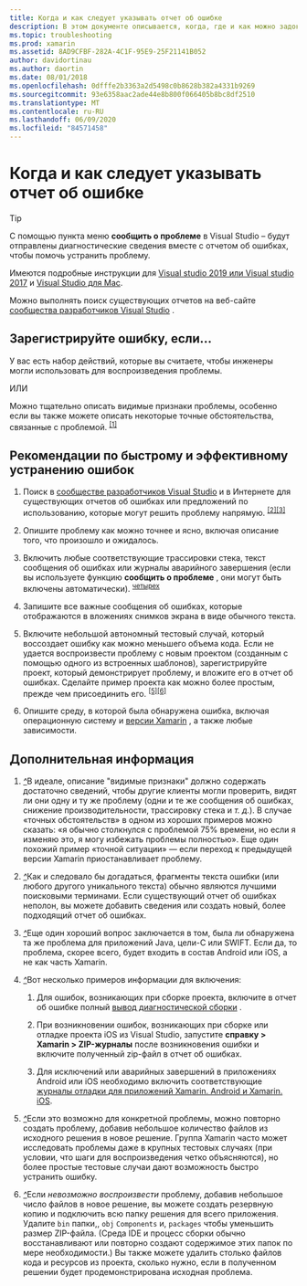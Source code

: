 ```yaml
---
title: Когда и как следует указывать отчет об ошибке
description: В этом документе описывается, когда, где и как можно задокументировать отчет об ошибках. В нем также приводятся рекомендации по отчету об ошибках, которые позволяют инженерам лучше диагностировать проблему.
ms.topic: troubleshooting
ms.prod: xamarin
ms.assetid: 8AD9CFBF-282A-4C1F-95E9-25F21141B052
author: davidortinau
ms.author: daortin
ms.date: 08/01/2018
ms.openlocfilehash: 0dfffe2b3363a2d5498c0b8628b382a4331b9269
ms.sourcegitcommit: 93e6358aac2ade44e8b800f066405b8bc8df2510
ms.translationtype: MT
ms.contentlocale: ru-RU
ms.lasthandoff: 06/09/2020
ms.locfileid: "84571458"
---
```

# <a name="when-and-how-should-i-file-a-bug-report"></a>Когда и как следует указывать отчет об ошибке

> [!TIP]
> С помощью пункта меню **сообщить о проблеме** в Visual Studio &ndash; будут отправлены диагностические сведения вместе с отчетом об ошибках, чтобы помочь устранить проблему.
>
> Имеются подробные инструкции для [Visual studio 2019 или Visual studio 2017](https://docs.microsoft.com/visualstudio/ide/how-to-report-a-problem-with-visual-studio) и [Visual Studio для Mac](https://docs.microsoft.com/visualstudio/mac/report-a-problem).
>
> Можно выполнять поиск существующих отчетов на веб-сайте [сообщества разработчиков Visual Studio](https://developercommunity.visualstudio.com/) .

## <a name="file-a-bug-if"></a>Зарегистрируйте ошибку, если...

У вас есть набор действий, которые вы считаете, чтобы инженеры могли использовать для воспроизведения проблемы.

ИЛИ

Можно тщательно описать видимые признаки проблемы, особенно если вы также можете описать некоторые точные обстоятельства, связанные с проблемой. <sup> [[1]](#note-1)</sup>

## <a name="best-practices-to-help-address-bugs-quickly-and-efficiently"></a>Рекомендации по быстрому и эффективному устранению ошибок

1. <a name="ref-1"></a>Поиск в [сообществе разработчиков Visual Studio](https://developercommunity.visualstudio.com/) и в Интернете для существующих отчетов об ошибках или предложений по использованию, которые могут решить проблему напрямую. <sup>[[2]](#note-2)</sup><sup>[[3]](#note-3)</sup>

1. <a name="ref-2"></a>Опишите проблему как можно точнее и ясно, включая описание того, что произошло и ожидалось.

1. <a name="ref-3"></a>Включить любые соответствующие трассировки стека, текст сообщения об ошибках или журналы аварийного завершения (если вы используете функцию **сообщить о проблеме** , они могут быть включены автоматически). <sup>[четырех](#note-4)</sup>

1. <a name="ref-4"></a>Запишите все важные сообщения об ошибках, которые отображаются в вложениях снимков экрана в виде обычного текста.

1. <a name="ref-5"></a>Включите небольшой автономный тестовый случай, который воссоздает ошибку как можно меньшего объема кода.  Если не удается воспроизвести проблему с новым проектом (созданным с помощью одного из встроенных шаблонов), зарегистрируйте проект, который демонстрирует проблему, и вложите его в отчет об ошибках.  Сделайте пример проекта как можно более простым, прежде чем присоединить его. <sup>[[5]](#note-5)</sup><sup>[[6]](#note-6)</sup>

1. <a name="ref-6"></a>Опишите среду, в которой была обнаружена ошибка, включая операционную систему и [версии Xamarin](~/cross-platform/troubleshooting/questions/version-logs.md) , а также любые зависимости.

## <a name="additional-details"></a>Дополнительная информация

1. <a name="note-1"></a>[*^*](#ref-1)В идеале, описание "видимые признаки" должно содержать достаточно сведений, чтобы другие клиенты могли проверить, видят ли они одну и ту же проблему (одни и те же сообщения об ошибках, снижение производительности, трассировку стека и _т. д._). В случае «точных обстоятельств» в одном из хороших примеров можно сказать: «я обычно столкнулся с проблемой 75% времени, но если я изменяю это, я могу избежать проблемы полностью». Еще один похожий пример «точной ситуации» — если переход к предыдущей версии Xamarin приостанавливает проблему.

1. <a name="note-2"></a>[*^*](#ref-2)Как и следовало бы догадаться, фрагменты текста ошибки (или любого другого уникального текста) обычно являются лучшими поисковыми терминами. Если существующий отчет об ошибках неполон, вы можете добавить сведения или создать новый, более подходящий отчет об ошибках.

1. <a name="note-3"></a>[*^*](#ref-3)Еще один хороший вопрос заключается в том, была ли обнаружена та же проблема для приложений Java, цели-C или SWIFT. Если да, то проблема, скорее всего, будет входить в состав Android или iOS, а не как часть Xamarin.

1. <a name="note-4"></a>[*^*](#ref-4)Вот несколько примеров информации для включения:

    1. Для ошибок, возникающих при сборке проекта, включите в отчет об ошибке полный [вывод диагностической сборки](~/android/troubleshooting/troubleshooting.md#Diagnostic_MSBuild_Output) .

    1. При возникновении ошибок, возникающих при сборке или отладке проекта iOS из Visual Studio, запустите **справку > Xamarin > ZIP-журналы** после возникновения ошибки и включите полученный zip-файл в отчет об ошибках.

    1. Для исключений или аварийных завершений в приложениях Android или iOS необходимо включить соответствующие [журналы отладки для приложений Xamarin. Android и Xamarin. iOS](~/cross-platform/troubleshooting/questions/version-logs.md#debug-logs-for-xamarin-apps).

1. <a name="note-5"></a>[*^*](#ref-5)Если это возможно для конкретной проблемы, можно повторно создать проблему, добавив небольшое количество файлов из исходного решения в новое решение. Группа Xamarin часто может исследовать проблемы даже в крупных тестовых случаях (при условии, что шаги для воспроизведения четко объясняются), но более простые тестовые случаи дают возможность быстро устранить ошибку.

1. <a name="note-6"></a>[*^*](#ref-6)Если _невозможно воспроизвести_ проблему, добавив небольшое число файлов в новое решение, вы можете создать резервную копию и подключить всю папку решения для всего приложения. Удалите `bin` папки,, `obj` `Components` и, `packages` чтобы уменьшить размер ZIP-файла. (Среда IDE и процесс сборки обычно восстанавливают или повторно создают содержимое этих папок по мере необходимости.) Вы также можете удалить столько файлов кода и ресурсов из проекта, сколько нужно, если в полученном решении будет продемонстрирована исходная проблема.
